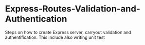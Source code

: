 # Express-Routes-Validation-and-Authentication
Steps on how to create Express server, carryout validation and authentification.
This include also writing unit test

